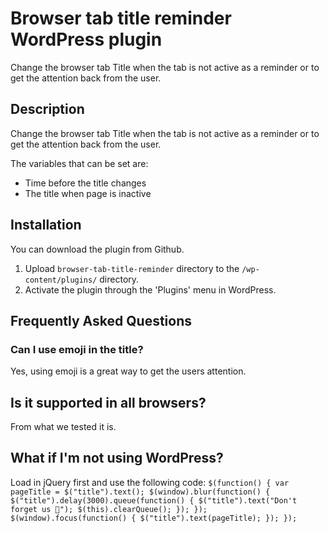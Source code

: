 # Browser tab title reminder WordPress plugin

Change the browser tab Title when the tab is not active as a reminder or to get the attention back from the user.

## Description

Change the browser tab Title when the tab is not active as a reminder or to get the attention back from the user.

The variables that can be set are:

*   Time before the title changes
*   The title when page is inactive

## Installation

You can download the plugin from Github.

1. Upload `browser-tab-title-reminder` directory to the `/wp-content/plugins/` directory.
2. Activate the plugin through the 'Plugins' menu in WordPress.

## Frequently Asked Questions

### Can I use emoji in the title?
Yes, using emoji is a great way to get the users attention.

## Is it supported in all browsers?
From what we tested it is.

## What if I'm not using WordPress?
Load in jQuery first and use the following code:
`
$(function() {
		var pageTitle = $("title").text();
		$(window).blur(function() {
				$("title").delay(3000).queue(function() {
					$("title").text("Don't forget us 🙂");
					$(this).clearQueue();
				});
		});
		$(window).focus(function() {
			$("title").text(pageTitle);
		});
	});
`
